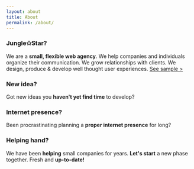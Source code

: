 ```yaml
---
layout: about
title: About
permalink: /about/
---
```


### Jungle✩Star?

We are a **small, flexible web agency**.
We help companies and individuals organize their communication.
We grow relationships with clients.
We design, produce & develop well thought user experiences. [See sample >](http://revealing.junglestar.org/#/8/1)

### New idea?

Got new ideas you **haven't yet find time** to develop?

### Internet presence?

Been procrastinating planning a **proper internet presence** for long?

### Helping hand?

We have been **helping** small companies for years.
**Let's start** a new phase together. Fresh and **up-to-date!**
